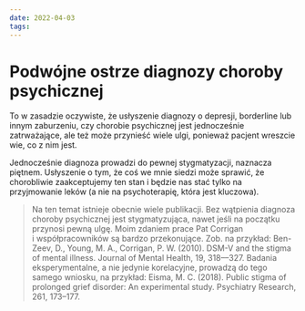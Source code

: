 ```yaml
---
date: 2022-04-03
tags: 
---
```

# Podwójne ostrze diagnozy choroby psychicznej

To w zasadzie oczywiste, że usłyszenie diagnozy o depresji, borderline lub innym zaburzeniu, czy chorobie psychicznej jest jednocześnie zatrważające, ale też może przynieść wiele ulgi, ponieważ pacjent wreszcie wie, co z nim jest.

Jednocześnie diagnoza prowadzi do pewnej stygmatyzacji, naznacza piętnem. Usłyszenie o tym, że coś we mnie siedzi może sprawić, że chorobliwie zaakceptujemy ten stan i będzie nas stać tylko na przyjmowanie leków (a nie na psychoterapię, która jest kluczowa).

> Na ten temat istnieje obecnie wiele publikacji. Bez wątpienia diagnoza choroby psychicznej jest stygmatyzująca, nawet jeśli na początku przynosi pewną ulgę. Moim zdaniem prace Pat Corrigan i współpracowników są bardzo przekonujące. Zob. na przykład: Ben-Zeev, D., Young, M. A., Corrigan, P. W. (2010). DSM-V and the stigma of mental illness. Journal of Mental Health, 19, 318––327. Badania eksperymentalne, a nie jedynie korelacyjne, prowadzą do tego samego wniosku, na przykład: Eisma, M. C. (2018). Public stigma of prolonged grief disorder: An experimental study. Psychiatry Research, 261, 173–177.
